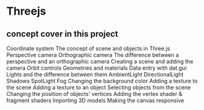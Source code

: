 # Threejs

## concept cover in this project


Coordinate system
The concept of scene and objects in Three.js
Perspective camera
Orthographic camera
The difference between a perspective and an orthographic camera
Creating a scene and adding the camera
Orbit controls
Geometries and materials
Data entry with dat.gui
Lights and the difference between them
AmbientLight
DirectionalLight
Shadows
SpotLight
Fog
Changing the background color
Adding a texture to the scene
Adding a texture to an object
Selecting objects from the scene
Changing the position of objects' vertices
Adding the vertex shader & fragment shaders
Importing 3D models
Making the canvas responsive
